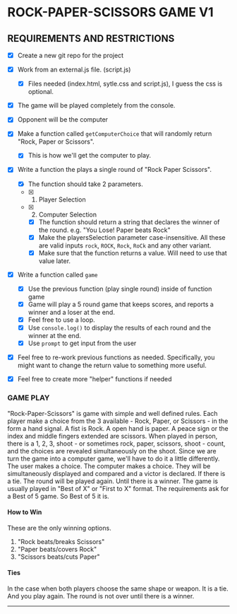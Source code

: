 # ROCK-PAPER-SCISSORS GAME V1


## REQUIREMENTS AND RESTRICTIONS
- [x] Create a new git repo for the project 
- [x] Work from an external.js file.  (script.js)
  - [x] Files needed (index.html, sytle.css and script.js), I guess the css is optional.
- [x] The game will be played completely from the console.  
- [x] Opponent will be the computer
- [x] Make a function called `getComputerChoice` that will randomly return "Rock, Paper or Scissors".
	- [x] This is how we'll get the computer to play.
- [x] Write a function the plays a single round of "Rock Paper Scissors".
	- [x] The function should take 2 parameters.
  - [x] 1. Player Selection
  - [x] 2. Computer Selection
	- [x] The function should return a string that declares the winner of the round.   e.g. "You Lose! Paper beats Rock"
	- [x] Make  the playersSelection parameter case-insensitive.  All these are valid inputs `rock`, `ROCK`, `Rock`, `RoCk` and any other variant.
	- [x] Make sure that the function returns a value.  Will need to use that value later.
- [x] Write a function called `game`
	- [x] Use the previous function (play single round) inside of function game
	- [x] Game will play a 5 round game that keeps scores, and reports a winner and a loser at the end.
	- [x] Feel free to use a loop.  
	- [x] Use `console.log()` to display the results of each round and the winner at the end.
	- [x] Use `prompt` to get input from the user
- [x] Feel free to re-work previous functions as needed.  Specifically, you might want to change the return value to something more useful.
- [x] Feel free to create more "helper" functions if needed


### GAME PLAY
"Rock-Paper-Scissors" is game with simple and well defined rules.
Each player make a choice from the 3 available - Rock, Paper, or Scissors - in the form a hand signal.
A fist is Rock. A open hand is paper. A peace sign or the index and middle fingers extended are scissors.
When played in person, there is a 1, 2, 3, shoot - or sometimes rock, paper, scissors, shoot - count, and the choices are revealed simultaneously on the shoot.
Since we are turn the game into a computer game, we'll have to do it a little differently.
The user makes a choice.  The computer makes a choice.  They will be simultaneously displayed and compared and a victor is declared.
If there is a tie.  The round will be played again. Until there is a winner.
The game is usually played in "Best of X" or "First to X" format.
The requirements ask for a Best of 5 game.  So Best of 5 it is.

#### How to Win
These are the only winning options.
1. "Rock beats/breaks Scissors"
2. "Paper beats/covers Rock"
3. "Scissors beats/cuts Paper"

#### Ties
In the case when both players choose the same shape or weapon.  It is a tie. And you play again.  The round is not over until there is a winner.

---






